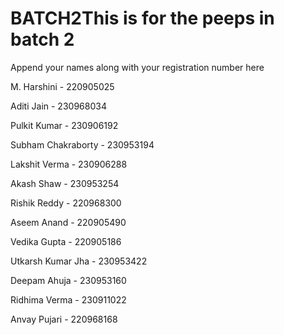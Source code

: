 # BATCH2This is for the peeps in batch 2  
Append your names along with your registration number here

M. Harshini - 220905025    

Aditi Jain - 230968034    

Pulkit Kumar - 230906192

Subham Chakraborty - 230953194

Lakshit Verma - 230906288

Akash Shaw - 230953254

Rishik Reddy - 220968300

Aseem Anand - 220905490

Vedika Gupta - 220905186

Utkarsh Kumar Jha - 230953422

Deepam Ahuja - 230953160

Ridhima Verma - 230911022

Anvay Pujari - 220968168
